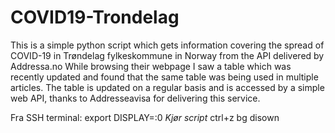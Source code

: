 # COVID19-Trondelag

This is a simple python script which gets information covering the spread of COVID-19 in Trøndelag fylkeskommune in Norway from the API delivered by Addressa.no
While browsing their webpage I saw a table which was recently updated and found that the same table was being used in multiple articles.
The table is updated on a regular basis and is accessed by a simple web API, thanks to Addresseavisa for delivering this service.

Fra SSH terminal:
	export DISPLAY=:0
	*Kjør script*
	ctrl+z
	bg
	disown

